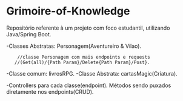 # Grimoire-of-Knowledge
Repositório referente à um projeto com foco estudantil, utilizando Java/Spring Boot.

  -Classes Abstratas: Personagem(Aventureiro & Vilao).
  
        //classe Personagem com mais endpoints e requests
       //(Get(all)/{Path Param}/Delete{Path Param}/Post}.
       
  -Classe comum: livrosRPG.
  -Classe Abstrata: cartasMagic(Criatura).
  
  -Controllers para cada classe(endpoint).
    Métodos sendo puxados diretamente nos endpoints(CRUD).
